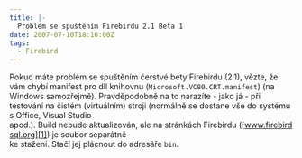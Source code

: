 ```yaml
---
title: |-
  Problém se spuštěním Firebirdu 2.1 Beta 1
date: 2007-07-10T18:16:00Z
tags:
  - Firebird
---
```

Pokud máte problém se spuštěním čerstvé bety Firebirdu (2.1), vězte, že vám chybí manifest pro dll knihovnu (`Microsoft.VC80.CRT.manifest`) (na Windows samozřejmě). Pravděpodobně na to narazíte - jako já - při testování na čistém (virtuálním) stroji (normálně se dostane vše do systému s Office, Visual Studio apod.). Build nebude aktualizován, ale na stránkách Firebirdu ([www.firebirdsql.org][1]) je soubor separátně ke stažení. Stačí jej plácnout do adresáře `bin`.

[1]: http://www.firebirdsql.org/index.php?op=files&id=fb210_beta01